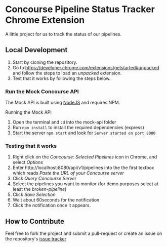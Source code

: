# Concourse Pipeline Status Tracker Chrome Extension

A little project for us to track the status of our pipelines.

## Local Development

1. Start by cloning the repository.
2. Go to https://developer.chrome.com/extensions/getstarted#unpacked and follow the steps to load an *unpacked* extension.
3. Test that it works by following the steps below.

### Run the Mock Concourse API

The Mock API is built using [NodeJS](https://nodejs.org/en/download/) and requires NPM.

Running the Mock API
1. Open the terminal and `cd` into the mock-api folder
2. Run `npm install` to install the required dependencies (express)
3. Start the server `npm start` and look for `Server started on port 8080`

### Testing that it works

1. Right click on the *Concourse: Selected Pipelines* icon in Chrome, and select *Options*
2. Enter http://localhost:8080/api/v1/pipelines into the the first textbox which reads *Paste the URL of your Concourse server*
3. Click *Query Concourse Server*
4. Select the pipelines you want to monitor (for demo purposes select at least the *broken-pipeline*)
5. Click *Save Selection*
6. Wait about 60seconds for the notification
7. Click the notification once it appears.

## How to Contribute

Feel free to fork the project and submit a pull-request or create an issue on the repository's [issue tracker](https://github.com/lackerman/concourse-chrome-ext/issues)
